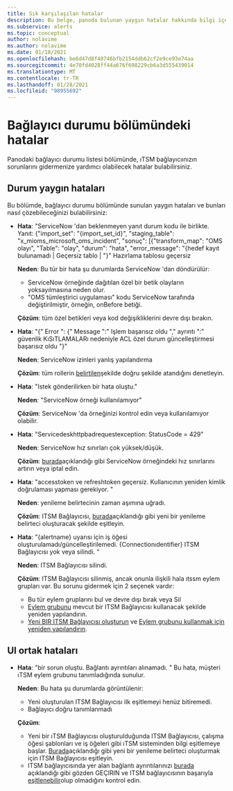 ```yaml
---
title: Sık karşılaşılan hatalar
description: Bu belge, panoda bulunan yaygın hatalar hakkında bilgi içerir
ms.subservice: alerts
ms.topic: conceptual
author: nolavime
ms.author: nolavime
ms.date: 01/18/2021
ms.openlocfilehash: be6d47d8f40746bfb2154ddb62cf2e9ce93e74aa
ms.sourcegitcommit: 4e70fd4028ff44a676f698229cb6a3d555439014
ms.translationtype: MT
ms.contentlocale: tr-TR
ms.lasthandoff: 01/28/2021
ms.locfileid: "98955692"
---
```

# <a name="errors-in-the-connector-status-section"></a>Bağlayıcı durumu bölümündeki hatalar

Panodaki bağlayıcı durumu listesi bölümünde, ıTSM bağlayıcıınızın sorunlarını gidermenize yardımcı olabilecek hatalar bulabilirsiniz.

## <a name="status-common-errors"></a>Durum yaygın hataları

Bu bölümde, bağlayıcı durumu bölümünde sunulan yaygın hataları ve bunları nasıl çözebileceğinizi bulabilirsiniz:

* **Hata**: "ServiceNow 'dan beklenmeyen yanıt durum kodu ile birlikte. Yanıt: {"import_set": "{import_set_id}", "staging_table": "x_mioms_microsoft_oms_incident", "sonuç": [{"transform_map": "OMS olayı", "Table": "olay", "durum": "hata", "error_message": "{hedef kayıt bulunamadı | Geçersiz tablo | "}" Hazırlama tablosu geçersiz

    **Neden**: Bu tür bir hata şu durumlarda ServiceNow 'dan döndürülür:
  * ServiceNow örneğinde dağıtılan özel bir betik olayların yoksayılmasına neden olur.
  * "OMS tümleştirici uygulaması" kodu ServiceNow tarafında değiştirilmiştir, örneğin, onBefore betiği.

  **Çözüm**: tüm özel betikleri veya kod değişikliklerini devre dışı bırakın.

* **Hata**: "{" Error ": {" Message ":" Işlem başarısız oldu "," ayrıntı ":" güvenlik KıSıTLAMALARı nedeniyle ACL özel durum güncelleştirmesi başarısız oldu "}"

    **Neden**: ServiceNow izinleri yanlış yapılandırma

    **Çözüm**: tüm rollerin [belirtilen](itsmc-connections-servicenow.md#install-the-user-app-and-create-the-user-role)şekilde doğru şekilde atandığını denetleyin.

* **Hata**: "Istek gönderilirken bir hata oluştu."

    **Neden**: "ServiceNow örneği kullanılamıyor"

    **Çözüm**: ServiceNow 'da örneğinizi kontrol edin veya kullanılamıyor olabilir.

* **Hata**: "Servicedeskhttpbadrequestexception: StatusCode = 429"

    **Neden**: ServiceNow hız sınırları çok yüksek/düşük.

    **Çözüm**: [burada](https://docs.servicenow.com/bundle/london-application-development/page/integrate/inbound-rest/task/investigate-rate-limit-violations.html)açıklandığı gibi ServiceNow örneğindeki hız sınırlarını artırın veya iptal edin.

* **Hata**: "accesstoken ve refreshtoken geçersiz. Kullanıcının yeniden kimlik doğrulaması yapması gerekiyor. "

    **Neden**: yenileme belirtecinin zaman aşımına uğradı.

    **Çözüm**: ITSM Bağlayıcısı, [burada](./itsmc-resync-servicenow.md)açıklandığı gibi yeni bir yenileme belirteci oluşturacak şekilde eşitleyin.

* **Hata**: "{alertname} uyarısı için iş öğesi oluşturulamadı/güncelleştirilemedi. {Connectionıdentifier} ITSM Bağlayıcısı yok veya silindi. "

    **Neden**: ITSM Bağlayıcısı silindi.

    **Çözüm**: ITSM Bağlayıcısı silinmiş, ancak onunla ilişkili hala ıtssm eylem grupları var. Bu sorunu gidermek için 2 seçenek vardır:
  * Bu tür eylem gruplarını bul ve devre dışı bırak veya Sil
  * [Eylem grubunu](./itsmc-definition.md#create-itsm-work-items-from-azure-alerts) mevcut bir ITSM Bağlayıcısı kullanacak şekilde yeniden yapılandırın.
  * [Yeni BIR ITSM Bağlayıcısı oluşturun](./itsmc-definition.md#create-an-itsm-connection) ve [Eylem grubunu kullanmak için yeniden yapılandırın](itsmc-definition.md#create-itsm-work-items-from-azure-alerts).

## <a name="ui-common-errors"></a>UI ortak hataları

* **Hata**: "bir sorun oluştu. Bağlantı ayrıntıları alınamadı. " Bu hata, müşteri ıTSM eylem grubunu tanımladığında sunulur.

    **Neden**: Bu hata şu durumlarda görüntülenir:
    * Yeni oluşturulan ITSM Bağlayıcısı ilk eşitlemeyi henüz bitiremedi.
    * Bağlayıcı doğru tanımlanmadı

    **Çözüm**: 
    * Yeni bir ıTSM Bağlayıcısı oluşturulduğunda ITSM Bağlayıcısı, çalışma öğesi şablonları ve iş öğeleri gibi ıTSM sisteminden bilgi eşitlemeye başlar. [Burada](./itsmc-resync-servicenow.md)açıklandığı gibi yeni bir yenileme belirteci oluşturmak için ITSM Bağlayıcısı eşitleyin.
    * ITSM bağlayıcısında yer alan bağlantı ayrıntılarınızı [burada](./itsmc-connections-servicenow.md#create-a-connection) açıklandığı gibi gözden GEÇIRIN ve ITSM bağlayıcısının başarıyla [eşitlenebilir](./itsmc-resync-servicenow.md)olup olmadığını kontrol edin.
